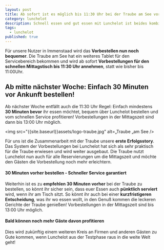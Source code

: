 ```yaml
---
layout: post
title: Ab sofort ist es möglich bis 11:30 Uhr bei der Traube am See vorzubestellen!
category: lunchelot
description: Schnell essen und gut essen mit Lunchelot ist beides kombinierbar.
tags:
  - lunchelot
published: true
---
```

Für unsere Nutzer in Immenstaad wird das __Vorbestellen nun noch bequemer__. Die Traube am See hat ein weiteres Tablet für den Servicebereich bekommen und wird ab sofort __Vorbestellungen für den schnellen Mittagstisch bis 11:30 Uhr annehmen__, statt wie bisher bis 11:00Uhr.

## Ab mitte nächster Woche: Einfach 30 Minuten vor Ankunft bestellen!

Ab nächster Woche entfällt auch die 11:30 Uhr Regel:  Einfach mindestens __30 Minuten bevor__ ihr essen möchtet, bequem über Lunchelot bestellen und vom schnellen Service profitieren! Vorbestellungen in der Mittagszeit sind dann bis 13:00 Uhr möglich.

<img src="{{site.baseurl}}assets/logo-traube.jpg" alt=„Traube „am See />

<!-- more -->

Für uns ist die Zusammenarbeit mit der Traube unsere __erste Erfolgsstory__. Das System der Vorbestellungen bei Lunchelot hat sich als sehr praktisch für die Traube erwiesen und wird weiter ausgebaut. Die Traube nutzt Lunchelot nun auch für alle Reservierungen um die Mittagszeit und möchte den Gästen die Vorbestellung noch mehr erleichtern. 

#### 30 Minuten vorher bestellen - Schneller Service garantiert

Weiterhin ist es zu __empfehlen 30 Minuten vorher__ bei der Traube zu bestellen, so könnt ihr sicher sein, dass euer Essen auch __pünktlich serviert__ wird, wenn ihr am Tisch sitzt. So könnt ihr auch bei einer __kurzfristigeren Entscheidung__, was ihr wo essen wollt, in den Genuß kommen die leckeren Gerichte der Traube genießen!
Vorbestellungen in der Mittagszeit sind bis 13:00 Uhr möglich.

#### Bald können noch mehr Gäste davon profitieren

Dies wird zukünftig einem weiteren Kreis an Firmen und anderen Gästen zu Gute kommen, wenn Lunchelot aus der Testphase raus in die weite Welt geht! 
